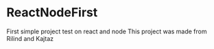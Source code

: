 # ReactNodeFirst
First simple project test on react and node
This project was made from Rilind and Kajtaz